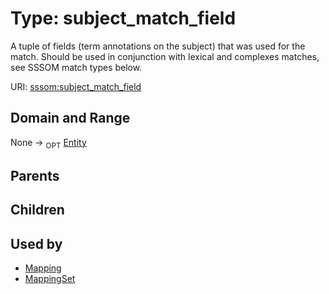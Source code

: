 
# Type: subject_match_field


A tuple of fields (term annotations on the subject) that was used for the match. Should be used in conjunction with lexical and complexes matches, see SSSOM match types below.

URI: [sssom:subject_match_field](http://w3id.org/sssom/subject_match_field)


## Domain and Range

None ->  <sub>OPT</sub> [Entity](Entity.md)

## Parents


## Children


## Used by

 * [Mapping](Mapping.md)
 * [MappingSet](MappingSet.md)
